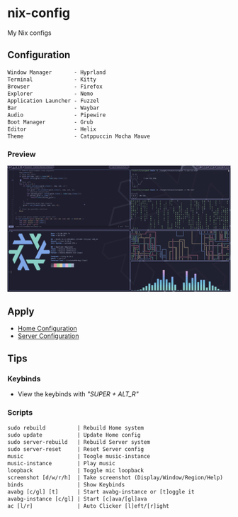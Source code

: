 # nix-config
My Nix configs

## Configuration
```
Window Manager       - Hyprland
Terminal             - Kitty
Browser              - Firefox
Explorer             - Nemo
Application Launcher - Fuzzel
Bar                  - Waybar
Audio                - Pipewire
Boot Manager         - Grub
Editor               - Helix
Theme                - Catppuccin Mocha Mauve
```

### Preview
![Desktop](./res/desktop.png)

## Apply
- [Home Configuration](./docs/Install_Home.md)
- [Server Configuration](./docs/Install_Server.md)

## Tips

### Keybinds
- View the keybinds with *"SUPER + ALT_R"*

### Scripts
```
sudo rebuild          | Rebuild Home system
sudo update           | Update Home config
sudo server-rebuild   | Rebuild Server system
sudo server-reset     | Reset Server config
music                 | Toogle music-instance
music-instance        | Play music
loopback              | Toggle mic loopback
screenshot [d/w/r/h]  | Take screenshot (Display/Window/Region/Help)
binds                 | Show Keybinds
avabg [c/gl] [t]      | Start avabg-instance or [t]oggle it
avabg-instance [c/gl] | Start [c]ava/[gl]ava
ac [l/r]              | Auto Clicker [l]eft/[r]ight
```
